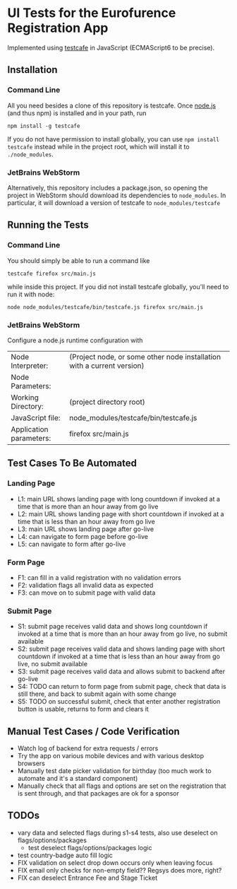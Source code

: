 # UI Tests for the Eurofurence Registration App

Implemented using [testcafe](https://github.com/DevExpress/testcafe) in JavaScript (ECMAScript6 to be precise).

## Installation

### Command Line 

All you need besides a clone of this repository is testcafe. Once [node.js](https://nodejs.org/en/download/) 
(and thus npm) is installed and in your path, run

```
npm install -g testcafe
```

If you do not have permission to install globally, you can use `npm install testcafe` instead while in the
project root, which will install it to `./node_modules`. 

### JetBrains WebStorm

Alternatively, this repository includes a package.json, so opening the project in WebStorm should download its dependencies to
`node_modules`. In particular, it will download a version of testcafe to `node_modules/testcafe`

## Running the Tests

### Command Line 

You should simply be able to run a command like 

```testcafe firefox src/main.js```

while inside this project. If you did not install testcafe globally, you'll need to run it with node:

```node node_modules/testcafe/bin/testcafe.js firefox src/main.js```

### JetBrains WebStorm

Configure a node.js runtime configuration with 

<table>
  <tr><td>Node Interpreter:</td><td>(Project node, or some other node installation with a current version)</td></tr>
  <tr><td>Node Parameters:</td><td></td></tr>
  <tr><td>Working Directory:</td><td>(project directory root)</td></tr>
  <tr><td>JavaScript file:</td><td>node_modules/testcafe/bin/testcafe.js</td></tr>
  <tr><td>Application parameters:</td><td>firefox src/main.js</td></tr>
</table>

## Test Cases To Be Automated

### Landing Page

 - L1: main URL shows landing page with long countdown if invoked at a time that is more than an hour away from go live
 - L2: main URL shows landing page with short countdown if invoked at a time that is less than an hour away from go live
 - L3: main URL shows landing page after go-live
 - L4: can navigate to form page before go-live
 - L5: can navigate to form after go-live

### Form Page

 - F1: can fill in a valid registration with no validation errors
 - F2: validation flags all invalid data as expected
 - F3: can move on to submit page with valid data

### Submit Page

 - S1: submit page receives valid data and shows long countdown if invoked at a time that is more than an hour away from go live, no submit available
 - S2: submit page receives valid data and shows landing page with short countdown if invoked at a time that is less than an hour away from go live, no submit available
 - S3: submit page receives valid data and allows submit to backend after go-live
 - S4: TODO can return to form page from submit page, check that data is still there, and back to submit again with some change
 - S5: TODO on successful submit, check that enter another registration button is usable, returns to form and clears it

## Manual Test Cases / Code Verification

 - Watch log of backend for extra requests / errors
 - Try the app on various mobile devices and with various desktop browsers
 - Manually test date picker validation for birthday (too much work to automate and it's a standard component)
 - Manually check that all flags and options are set on the registration that is sent through, and that packages are ok for a sponsor

## TODOs

 - vary data and selected flags during s1-s4 tests, also use deselect on flags/options/packages
     - test deselect flags/options/packages logic
 - test country-badge auto fill logic
 - FIX validation on select drop down occurs only when leaving focus
 - FIX email only checks for non-empty field?? Regsys does more, right?
 - FIX can deselect Entrance Fee and Stage Ticket

